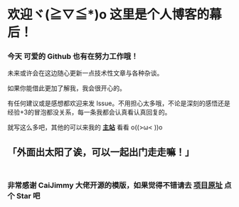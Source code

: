 <!--
啊啊，竟然发现了这里吗。真是好奇的孩子呢(￣y▽,￣)╭
那就勉为其难地给你一个小奖励吧。 

11300300

嗯哼？你问这是什么？
这是待会会用到的妙妙小工具（〃｀ 3′〃）
-->

# 欢迎ヾ(≧▽≦*)o 这里是个人博客的幕后！

### 今天 可爱的 Github 也有在努力工作哦！

未来或许会在这边随心更新一点技术性文章与各种杂谈。

如果你能借此更加了解我，我会很开心的。

有任何建议或是感想都欢迎来发 Issue。不用担心太多哦，不论是深刻的感悟还是经验+3的冒泡都没关系，每一条我都会认真看认真回复的。

就写这么多吧，其他的可以来我的 [**主站**](https://c9quartz.github.io "真的不来看看嘛 ～(　TロT)σ") 看看 o((>ω< ))o

**「外面出太阳了诶，可以一起出门走走嘛！」**
<br>
<br>
---
### 非常感谢 CaiJimmy 大佬开源的模版，如果觉得不错请去 [项目原址](https://github.com/CaiJimmy/hugo-theme-stack-starter) 点个 Star 吧